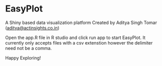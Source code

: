 # EasyPlot
A Shiny based data visualization platform
Created by Aditya Singh Tomar (aditya@actinsights.co.in)


Open the app.R file in R studio and click run app to start EasyPlot. It currently only accepts files with a csv extenstion however the
delimiter need not be a comma. 

Happy Exploring!


